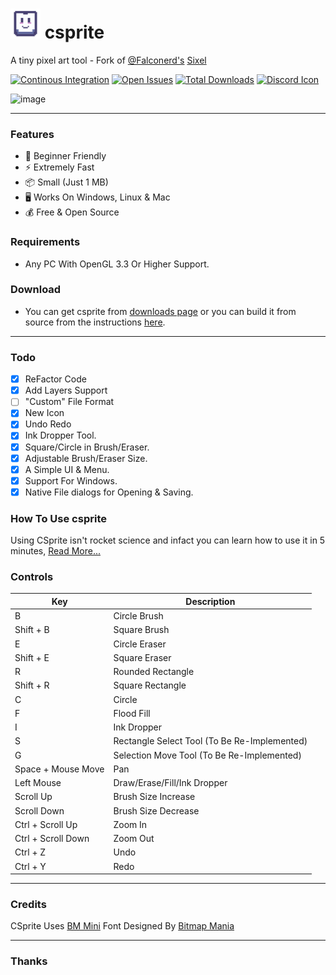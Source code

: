 # <img src="data/icon-scaled.png" width="48"> csprite
A tiny pixel art tool - Fork of [@Falconerd's](https://github.com/falconerd) [Sixel](https://github.com/falconerd/sixel)

[![Continous Integration](https://github.com/pegvin/csprite/actions/workflows/ci.yml/badge.svg)](https://github.com/pegvin/csprite/actions/)
[![Open Issues](https://img.shields.io/github/issues/pegvin/csprite)](https://github.com/pegvin/csprite/issues)
[![Total Downloads](https://img.shields.io/github/downloads/pegvin/csprite/total)](https://github.com/pegvin/csprite/releases)
[![Discord Icon](https://discordapp.com/api/guilds/1027457407732957206/embed.png)](https://discord.gg/ZKs8sm2CPA)

![image](https://user-images.githubusercontent.com/75035219/199698417-bcb5a600-3f94-41ab-adba-ac582cda33cb.png)

---
### Features
- :beginner: Beginner Friendly
- :zap: Extremely Fast
- :package: Small (Just 1 MB)
- :desktop_computer: Works On Windows, Linux & Mac
- :moneybag: Free & Open Source

### Requirements
- Any PC With OpenGL 3.3 Or Higher Support.

### Download
- You can get csprite from [downloads page](https://csprite.github.io/downloads/) or you can build it from source from the instructions [here](https://csprite.github.io/wiki/latest-git/building-from-source.html).

---
### Todo
- [x] ReFactor Code
- [x] Add Layers Support
- [ ] "Custom" File Format
- [x] New Icon
- [x] Undo Redo
- [x] Ink Dropper Tool.
- [x] Square/Circle in Brush/Eraser.
- [x] Adjustable Brush/Eraser Size.
- [x] A Simple UI & Menu.
- [x] Support For Windows.
- [x] Native File dialogs for Opening & Saving.

### How To Use csprite
Using CSprite isn't rocket science and infact you can learn how to use it in 5 minutes, [Read More...](https://github.com/pegvin/CSprite/wiki)

### Controls
| Key                          | Description                                  |
|------------------------------|----------------------------------------------|
| B                            | Circle Brush                                 |
| Shift + B                    | Square Brush                                 |
| E                            | Circle Eraser                                |
| Shift + E                    | Square Eraser                                |
| R                            | Rounded Rectangle                            |
| Shift + R                    | Square Rectangle                             |
| C                            | Circle                                       |
| F                            | Flood Fill                                   |
| I                            | Ink Dropper                                  |
| S                            | Rectangle Select Tool (To Be Re-Implemented) |
| G                            | Selection Move Tool (To Be Re-Implemented)   |
| Space + Mouse Move           | Pan                                          |
| Left Mouse                   | Draw/Erase/Fill/Ink Dropper                  |
| Scroll Up                    | Brush Size Increase                          |
| Scroll Down                  | Brush Size Decrease                          |
| Ctrl + Scroll Up             | Zoom In                                      |
| Ctrl + Scroll Down           | Zoom Out                                     |
| Ctrl + Z                     | Undo                                         |
| Ctrl + Y                     | Redo                                         |

---
### Credits

CSprite Uses [BM Mini](https://www.dafont.com/bm-mini.font) Font Designed By [Bitmap Mania](https://www.dafont.com/bitmapmania.d283)

---

### Thanks
